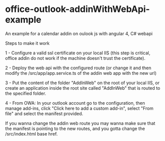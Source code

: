 # office-outlook-addinWithWebApi-example
An example for a calendar addin on oulook js with angular 4, C# webapi

Steps to make it work

1 - Configure a valid ssl certificate on your local IIS (this step is critical, office addin do not work if the machine doesn't trust the certificate).

2 - Deploy the web api with the configured route (or change it and then modify the /src/app/app.service.ts of the addin web app with the new url)

3 - Put the content of the folder "AddInWeb" on the root of your local IIS, or create an application inside the root site called "AddInWeb" that is routed to the specified folder.

4 - From OWA: In your outlook account go to the configuration, then manage add-ins, click "Click here to add a custom add-in", select "From file" and select the manifest provided.

If you wanna change the addin web route you may wanna make sure that the manifest is pointing to the new routes, and you gotta change the /src/index.html base href.
